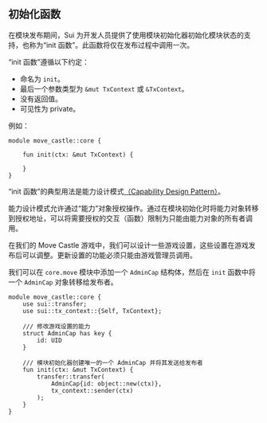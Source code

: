## 初始化函数

在模块发布期间，Sui 为开发人员提供了使用模块初始化器初始化模块状态的支持，也称为“init 函数”。此函数将仅在发布过程中调用一次。

“init 函数”遵循以下约定：

- 命名为 `init`。
- 最后一个参数类型为 `&mut TxContext` 或 `&TxContext`。
- 没有返回值。
- 可见性为 private。

例如：

```move
module move_castle::core {

    fun init(ctx: &mut TxContext) {
    
    }
}
```

“init 函数”的典型用法是能力设计模式[（Capability Design Pattern）](https://github.com/sui-foundation/sui-move-intro-course/blob/main/unit-two/lessons/6_capability_design_pattern.md)。

能力设计模式允许通过“能力”对象授权操作。通过在模块初始化时将能力对象转移到授权地址，可以将需要授权的交互（函数）限制为只能由能力对象的所有者调用。

在我们的 Move Castle 游戏中，我们可以设计一些游戏设置，这些设置在游戏发布后可以调整。更新设置的功能必须只能由游戏管理员调用。

我们可以在 `core.move` 模块中添加一个 `AdminCap` 结构体，然后在 `init` 函数中将一个 `AdminCap` 对象转移给发布者。

```move
module move_castle::core {
    use sui::transfer;
    use sui::tx_context::{Self, TxContext};
    
    /// 修改游戏设置的能力
    struct AdminCap has key {
        id: UID
    }

    /// 模块初始化器创建唯一的一个 AdminCap 并将其发送给发布者
    fun init(ctx: &mut TxContext) {
        transfer::transfer(
            AdminCap{id: object::new(ctx)},
            tx_context::sender(ctx)
        );
    }
}
```